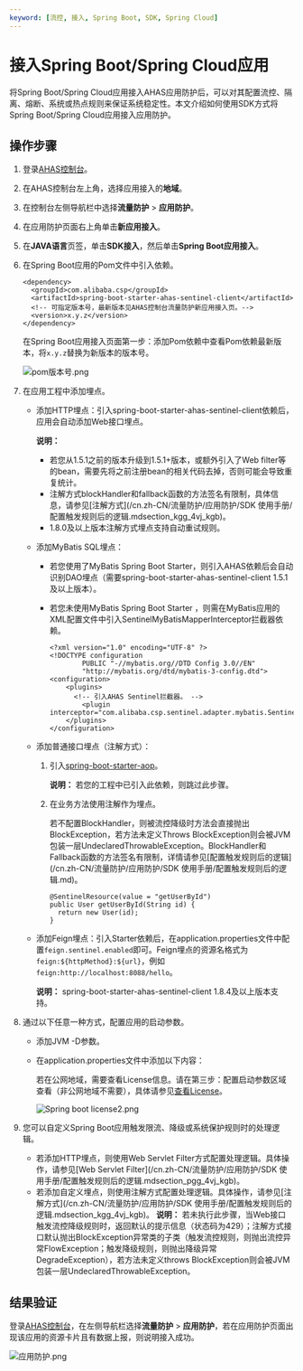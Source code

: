 ```yaml
---
keyword: [流控, 接入, Spring Boot, SDK, Spring Cloud]
---
```


# 接入Spring Boot/Spring Cloud应用

将Spring Boot/Spring Cloud应用接入AHAS应用防护后，可以对其配置流控、隔离、熔断、系统或热点规则来保证系统稳定性。本文介绍如何使用SDK方式将Spring Boot/Spring Cloud应用接入应用防护。

## 操作步骤

1.  登录[AHAS控制台](https://ahas.console.aliyun.com/)。
2.  在AHAS控制台左上角，选择应用接入的**地域**。
3.  在控制台左侧导航栏中选择**流量防护** \> **应用防护**。
4.  在应用防护页面右上角单击**新应用接入**。
5.  在**JAVA语言**页签，单击**SDK接入**，然后单击**Spring Boot应用接入**。
6.  在Spring Boot应用的Pom文件中引入依赖。

    ```
    <dependency>
      <groupId>com.alibaba.csp</groupId>
      <artifactId>spring-boot-starter-ahas-sentinel-client</artifactId>
      <!-- 可指定版本号，最新版本见AHAS控制台流量防护新应用接入页。-->
      <version>x.y.z</version>
    </dependency>
    ```

    在Spring Boot应用接入页面第一步：添加Pom依赖中查看Pom依赖最新版本，将`x.y.z`替换为新版本的版本号。

    ![pom版本号.png](https://static-aliyun-doc.oss-accelerate.aliyuncs.com/assets/img/zh-CN/9156725161/p246957.png)

7.  在应用工程中添加埋点。
    -   添加HTTP埋点：引入spring-boot-starter-ahas-sentinel-client依赖后，应用会自动添加Web接口埋点。

        **说明：**

        -   若您从1.5.1之前的版本升级到1.5.1+版本，或额外引入了Web filter等的bean，需要先将之前注册bean的相关代码去掉，否则可能会导致重复统计。
        -   注解方式blockHandler和fallback函数的方法签名有限制，具体信息，请参见[注解方式](/cn.zh-CN/流量防护/应用防护/SDK 使用手册/配置触发规则后的逻辑.mdsection_kgg_4vj_kgb)。
        -   1.8.0及以上版本注解方式埋点支持自动重试规则。
    -   添加MyBatis SQL埋点：
        -   若您使用了MyBatis Spring Boot Starter，则引入AHAS依赖后会自动识别DAO埋点（需要spring-boot-starter-ahas-sentinel-client 1.5.1及以上版本）。
        -   若您未使用MyBatis Spring Boot Starter ，则需在MyBatis应用的XML配置文件中引入SentinelMyBatisMapperInterceptor拦截器依赖。

            ```
            <?xml version="1.0" encoding="UTF-8" ?>
            <!DOCTYPE configuration
                    PUBLIC "-//mybatis.org//DTD Config 3.0//EN"
                    "http://mybatis.org/dtd/mybatis-3-config.dtd">
            <configuration>
                <plugins>
                  <!-- 引入AHAS Sentinel拦截器。 -->
                    <plugin interceptor="com.alibaba.csp.sentinel.adapter.mybatis.SentinelMyBatisMapperInterceptor"/>
                </plugins>
            </configuration>
            ```

    -   添加普通接口埋点（注解方式）：
        1.  引入[spring-boot-starter-aop](https://mvnrepository.com/artifact/org.springframework.boot/spring-boot-starter-aop?spm=a2c4g.11186623.2.12.72b64256UAFhnC)。

            **说明：** 若您的工程中已引入此依赖，则跳过此步骤。

        2.  在业务方法使用注解作为埋点。

            若不配置BlockHandler，则被流控降级时方法会直接抛出BlockException，若方法未定义Throws BlockException则会被JVM包装一层UndeclaredThrowableException。BlockHandler和Fallback函数的方法签名有限制，详情请参见[配置触发规则后的逻辑](/cn.zh-CN/流量防护/应用防护/SDK 使用手册/配置触发规则后的逻辑.md)。

            ```
            @SentinelResource(value = "getUserById")
            public User getUserById(String id) {
              return new User(id);
            }
            ```

    -   添加Feign埋点：引入Starter依赖后，在application.properties文件中配置`feign.sentinel.enabled`即可。Feign埋点的资源名格式为`feign:${httpMethod}:${url}`，例如`feign:http://localhost:8088/hello`。

        **说明：** spring-boot-starter-ahas-sentinel-client 1.8.4及以上版本支持。

8.  通过以下任意一种方式，配置应用的启动参数。
    -   添加JVM -D参数。
    -   在application.properties文件中添加以下内容：

        若在公网地域，需要查看License信息。请在第三步：配置启动参数区域查看（非公网地域不需要），具体请参见[查看License](/cn.zh-CN/流量防护/应用防护/参考信息/查看License.md)。

        ![Spring boot license2.png](https://static-aliyun-doc.oss-accelerate.aliyuncs.com/assets/img/zh-CN/9156725161/p246961.png)

9.  您可以自定义Spring Boot应用触发限流、降级或系统保护规则时的处理逻辑。

    -   若添加HTTP埋点，则使用Web Servlet Filter方式配置处理逻辑。具体操作，请参见[Web Servlet Filter](/cn.zh-CN/流量防护/应用防护/SDK 使用手册/配置触发规则后的逻辑.mdsection_pgg_4vj_kgb)。
    -   若添加自定义埋点，则使用注解方式配置处理逻辑。具体操作，请参见[注解方式](/cn.zh-CN/流量防护/应用防护/SDK 使用手册/配置触发规则后的逻辑.mdsection_kgg_4vj_kgb)。
    **说明：** 若未执行此步骤，当Web接口触发流控降级规则时，返回默认的提示信息（状态码为429）；注解方式接口默认抛出BlockException异常类的子类（触发流控规则，则抛出流控异常FlowException；触发降级规则，则抛出降级异常DegradeException），若方法未定义throws BlockException则会被JVM包装一层UndeclaredThrowableException。


## 结果验证

登录[AHAS控制台](https://ahas.console.aliyun.com)，在左侧导航栏选择**流量防护** \> **应用防护**，若在应用防护页面出现该应用的资源卡片且有数据上报，则说明接入成功。

![应用防护.png](https://static-aliyun-doc.oss-accelerate.aliyuncs.com/assets/img/zh-CN/1733858951/p139423.png)


